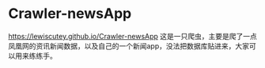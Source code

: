 # Crawler-newsApp
https://lewiscutey.github.io/Crawler-newsApp
这是一只爬虫，主要是爬了一点凤凰网的资讯新闻数据，以及自己的一个新闻app，没法把数据库贴进来，大家可以用来练练手。
